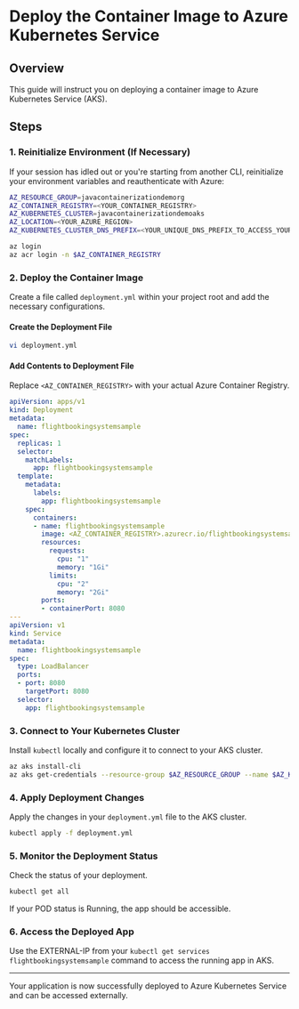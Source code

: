 
# Deploy the Container Image to Azure Kubernetes Service

## Overview
This guide will instruct you on deploying a container image to Azure Kubernetes Service (AKS).


## Steps

### 1. Reinitialize Environment (If Necessary)
If your session has idled out or you're starting from another CLI, reinitialize your environment variables and reauthenticate with Azure:
```bash
AZ_RESOURCE_GROUP=javacontainerizationdemorg
AZ_CONTAINER_REGISTRY=<YOUR_CONTAINER_REGISTRY>
AZ_KUBERNETES_CLUSTER=javacontainerizationdemoaks
AZ_LOCATION=<YOUR_AZURE_REGION>
AZ_KUBERNETES_CLUSTER_DNS_PREFIX=<YOUR_UNIQUE_DNS_PREFIX_TO_ACCESS_YOUR_AKS_CLUSTER>

az login
az acr login -n $AZ_CONTAINER_REGISTRY
```

### 2. Deploy the Container Image
Create a file called `deployment.yml` within your project root and add the necessary configurations.

#### Create the Deployment File
```bash
vi deployment.yml
```

#### Add Contents to Deployment File
Replace `<AZ_CONTAINER_REGISTRY>` with your actual Azure Container Registry.
```yml
apiVersion: apps/v1
kind: Deployment
metadata:
  name: flightbookingsystemsample
spec:
  replicas: 1
  selector:
    matchLabels:
      app: flightbookingsystemsample
  template:
    metadata:
      labels:
        app: flightbookingsystemsample
    spec:
      containers:
      - name: flightbookingsystemsample
        image: <AZ_CONTAINER_REGISTRY>.azurecr.io/flightbookingsystemsample:latest
        resources:
          requests:
            cpu: "1"
            memory: "1Gi"
          limits:
            cpu: "2"
            memory: "2Gi"
        ports:
        - containerPort: 8080
---
apiVersion: v1
kind: Service
metadata:
  name: flightbookingsystemsample
spec:
  type: LoadBalancer
  ports:
  - port: 8080
    targetPort: 8080
  selector:
    app: flightbookingsystemsample
```

### 3. Connect to Your Kubernetes Cluster
Install `kubectl` locally and configure it to connect to your AKS cluster.
```bash
az aks install-cli
az aks get-credentials --resource-group $AZ_RESOURCE_GROUP --name $AZ_KUBERNETES_CLUSTER
```

### 4. Apply Deployment Changes
Apply the changes in your `deployment.yml` file to the AKS cluster.
```bash
kubectl apply -f deployment.yml
```

### 5. Monitor the Deployment Status
Check the status of your deployment.
```bash
kubectl get all
```

If your POD status is Running, the app should be accessible.

### 6. Access the Deployed App
Use the EXTERNAL-IP from your `kubectl get services flightbookingsystemsample` command to access the running app in AKS.

---

Your application is now successfully deployed to Azure Kubernetes Service and can be accessed externally.
